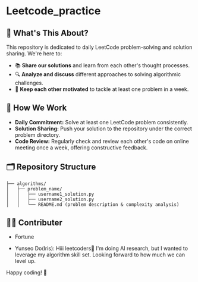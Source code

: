 
# Leetcode_practice

## 🚀 What's This About?
This repository is dedicated to daily LeetCode problem-solving and solution sharing. We're here to:
* 📚 **Share our solutions** and learn from each other's thought processes.
* 🔍 **Analyze and discuss** different approaches to solving algorithmic challenges.
* 💪 **Keep each other motivated** to tackle at least one problem in a week.
## 📌 How We Work
* **Daily Commitment:** Solve at least one LeetCode problem consistently.
* **Solution Sharing:** Push your solution to the repository under the correct problem directory.
* **Code Review:** Regularly check and review each other's code on online meeting once a week, offering constructive feedback.
## 🗂 Repository Structure
```
├── algorithms/
│   ├── problem_name/
│   │   ├── username1_solution.py
│   │   ├── username2_solution.py
│   │   └── README.md (problem description & complexity analysis)
```

## 🧑‍💻 Contributer
- Fortune 

- Yunseo Do(Iris): Hiii leetcoders👋 I'm doing AI research, but I wanted to leverage my algorithm skill set. Looking forward to how much we can level up.

Happy coding! 🎉
